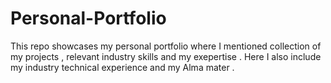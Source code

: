 # Personal-Portfolio
This repo showcases my personal portfolio where I mentioned collection of my projects , relevant industry skills and my exepertise . Here I also include my industry technical experience and my Alma mater .

